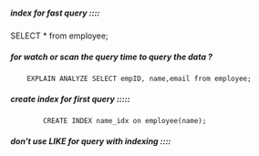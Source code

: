 ##### index for fast query ::::

SELECT * from employee;

##### for watch or scan the query time to query the data ?

        EXPLAIN ANALYZE SELECT empID, name,email from employee;

##### create index for first query :::::

            CREATE INDEX name_idx on employee(name);

##### don't use LIKE for query with indexing ::::
